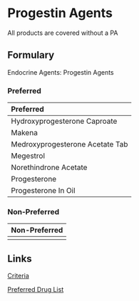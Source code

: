 # Progestin Agents

All products are covered without a PA

## Formulary

Endocrine Agents: Progestin Agents

### Preferred

| Preferred                       |
| :------------------------------ |
| Hydroxyprogesterone Caproate    |
| Makena                          |
| Medroxyprogesterone Acetate Tab |
| Megestrol                       |
| Norethindrone Acetate           |
| Progesterone                    |
| Progesterone In Oil             |

### Non-Preferred

| Non-Preferred |
| :------------ |
|               |

## Links

[Criteria](https://pharmacy.medicaid.ohio.gov/sites/default/files/20221001_UPDL_Criteria_APPROVED.pdf#page=58)

[Preferred Drug List](https://pharmacy.medicaid.ohio.gov/sites/default/files/20221001_UPDL_APPROVED_.pdf#page=22)